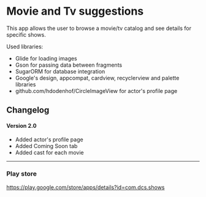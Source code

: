 # Movie and Tv suggestions 
This app allows the user to browse a movie/tv catalog and see details for specific shows.

Used libraries:

* Glide for loading images
* Gson for passing data between fragments
* SugarORM for database integration 
* Google's design, appcompat, cardview, recyclerview and palette libraries
* github.com/hdodenhof/CircleImageView for actor's profile page


## Changelog


#### Version 2.0
* Added actor's profile page
* Added Coming Soon tab
* Added cast for each movie

-----------
### Play store
https://play.google.com/store/apps/details?id=com.dcs.shows
